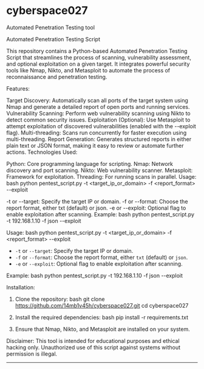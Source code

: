 # cyberspace027
Automated Penetration Testing tool

Automated Penetration Testing Script

This repository contains a Python-based Automated Penetration Testing Script that streamlines the process of scanning, vulnerability assessment, and optional exploitation on a given target. It integrates powerful security tools like Nmap, Nikto, and Metasploit to automate the process of reconnaissance and penetration testing.

Features:

Target Discovery: Automatically scan all ports of the target system using Nmap and generate a detailed report of open ports and running services.
Vulnerability Scanning: Perform web vulnerability scanning using Nikto to detect common security issues.
Exploitation (Optional): Use Metasploit to attempt exploitation of discovered vulnerabilities (enabled with the --exploit flag).
Multi-threading: Scans run concurrently for faster execution using multi-threading.
Report Generation: Generates structured reports in either plain text or JSON format, making it easy to review or automate further actions.
Technologies Used:

Python: Core programming language for scripting.
Nmap: Network discovery and port scanning.
Nikto: Web vulnerability scanner.
Metasploit: Framework for exploitation.
Threading: For running scans in parallel.
Usage: bash python pentest_script.py -t <target_ip_or_domain> -f <report_format> --exploit

-t or --target: Specify the target IP or domain.
-f or --format: Choose the report format, either txt (default) or json.
-e or --exploit: Optional flag to enable exploitation after scanning.
Example: bash python pentest_script.py -t 192.168.1.10 -f json --exploit


 Usage:
bash
python pentest_script.py -t <target_ip_or_domain> -f <report_format> --exploit


- `-t` or `--target`: Specify the target IP or domain.
- `-f` or `--format`: Choose the report format, either `txt` (default) or `json`.
- `-e` or `--exploit`: Optional flag to enable exploitation after scanning.

 Example:
bash
python pentest_script.py -t 192.168.1.10 -f json --exploit


 Installation:
1. Clone the repository:
   bash
   git clone https://github.com/14mb1v45h/cyberspace027.git
   cd cyberspace027
   
2. Install the required dependencies:
   bash
   pip install -r requirements.txt
   
3. Ensure that Nmap, Nikto, and Metasploit are installed on your system.

 Disclaimer:
This tool is intended for educational purposes and ethical hacking only. Unauthorized use of this script against systems without permission is illegal.

---

